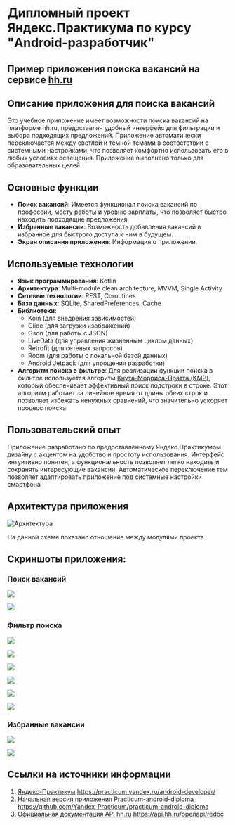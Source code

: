 # Дипломный проект Яндекс.Практикума по курсу "Android-разработчик"

## Пример приложения поиска вакансий на сервисе [hh.ru](https://hh.ru/)

## Описание приложения для поиска вакансий
Это учебное приложение имеет возможности поиска вакансий на платформе hh.ru, 
предоставляя удобный интерфейс для фильтрации и выбора подходящих предложений. 
Приложение автоматически переключается между светлой и тёмной темами в соответствии с системными настройками, 
что позволяет комфортно использовать его в любых условиях освещения.
Приложение выполнено только для образовательных целей.

## Основные функции
- **Поиск вакансий**: Имеется функционал поиска вакансий по профессии, месту работы и уровню зарплаты, что позволяет быстро находить подходящие предложения.
- **Избранные вакансии**: Возможность добавления вакансий в избранное для быстрого доступа к ним в будущем.
- **Экран описания приложения**: Информация о приложении.

## Используемые технологии
- **Язык программирования**: Kotlin
- **Архитектура**: Multi-module clean architecture, MVVM, Single Activity
- **Сетевые технологии**: REST, Coroutines
- **База данных**: SQLite, SharedPreferences, Cache
- **Библиотеки**:
  - Koin (для внедрения зависимостей)
  - Glide (для загрузки изображений)
  - Gson (для работы с JSON)
  - LiveData (для управления жизненным циклом данных)
  - Retrofit (для сетевых запросов)
  - Room (для работы с локальной базой данных)
  - Android Jetpack (для упрощения разработки)
- **Алгоритм поиска в фильтре**:
Для реализации функции поиска в фильтре используется алгоритм [Кнута-Морриса-Пратта (KMP)](https://ru.wikipedia.org/wiki/Алгоритм_Кнута_—_Морриса_—_Пратта#:~:text=Алгоритм%20Кнута%20—%20Морриса%20—%20Пратта%20(,следующее%20совпадение%2C%20минуя%20лишние%20проверки.)), 
который обеспечивает эффективный поиск подстроки в строке.
Этот алгоритм работает за линейное время от длины обеих строк и позволяет избежать ненужных сравнений, что значительно ускоряет процесс поиска
  
## Пользовательский опыт
Приложение разработано по предоставленному Яндекс.Практикумом дизайну с акцентом на удобство и простоту использования.
Интерфейс интуитивно понятен, а функциональность позволяет легко находить и сохранять интересующие вакансии.
Автоматическое переключение тем позволяет адаптировать приложение под системные настройки смартфона

## Архитектура приложения

![Архитектура](./docs/img/architecture_diagram.png)

На данной схеме показано отношение между модулями проекта

## Скриншоты приложения:

### Поиск вакансий
<p align="left">
<img src="./docs/img/screen_search_light_theme.png"/>
</p>
<p align="left">
<img src="./docs/img/screen_search_dark_theme.png"/>
</p>

### Фильтр поиска
<p align="left">
<img src="./docs/img/screen_filter_empty_light_theme.png"/>
</p>
<p align="left">
<img src="./docs/img/screen_filter_location_light_theme.png"/>
</p>
<p align="left">
<img src="./docs/img/screen_filter_light_theme.png"/>
</p>

<p align="left">
<img src="./docs/img/screen_filter_empty_dark_theme.png"/>
</p>
<p align="left">
<img src="./docs/img/screen_filter_location_dark_theme.png"/>
</p>
<p align="left">
<img src="./docs/img/screen_filter_dark_theme.png"/>
</p>


### Избранные вакансии
<p align="left">
<img src="./docs/img/screen_favorite_light_theme.png"/>
</p>
<p align="left">
<img src="./docs/img/screen_favorite_dark_theme.png"/>
</p>

## Ссылки на источники информации
1) [Яндекс-Практикум](https://practicum.yandex.ru/android-developer/) https://practicum.yandex.ru/android-developer/
2) [Начальная версия приложения Practicum-android-diploma](https://github.com/Yandex-Practicum/practicum-android-diploma) https://github.com/Yandex-Practicum/practicum-android-diploma
3) [Официальная документация API hh.ru](https://api.hh.ru/openapi/redoc#tag/Obshie-spravochniki/operation/get-industries) https://api.hh.ru/openapi/redoc
